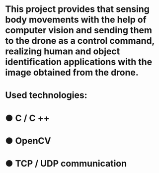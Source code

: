 # This project provides that sensing body movements with the help of computer vision and sending them to the drone as a control command, realizing human and object identification applications with the image obtained from the drone.
# Used technologies:
# ● C / C ++
# ● OpenCV
# ● TCP / UDP communication
